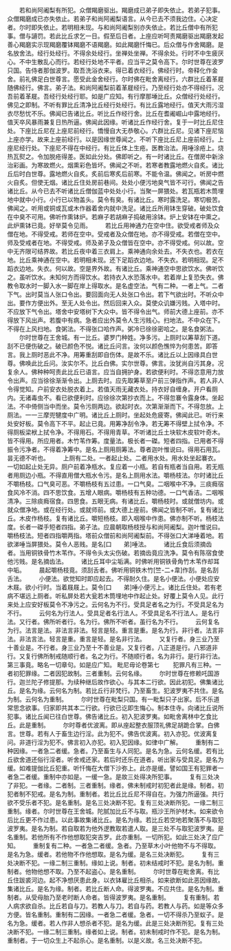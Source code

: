 <!-- { "loadSidebar": true } -->
　　若和尚阿阇梨有所犯。众僧羯磨驱出。羯磨成已弟子即失依止。若弟子犯事。众僧羯磨成已亦失依止。若弟子和尚阿阇梨语言。从今已去不须我边住。心决定者。尔时即失依止。若明相未现。与和尚阿阇梨别亦失依止。若比丘僧中有所犯事。僧与讁罚。若此比丘求乞一日。假至后日者。上座应听呵责羯磨驱出羯磨发起善心羯磨实示现羯磨覆钵羯磨不语羯磨。如此羯磨忏悔已。后众僧与作舍羯磨。是名放舍法。经行处经行。不得余处经行。坐禅处坐禅。不得余处。行时不中生疲厌心。不中生散乱心而行。若经行处地不平者。应当平之莫令高下。尔时世尊在波罗只国。告侍者那伽波罗。取吾洗浴衣来。得已着衣经行。佛经行时。帝释化作金舍。前礼佛足白世尊言。愿受此金舍经行。尔时佛在毗舍离经行。六群比丘着革屣随佛经行。佛言。弟子法。和尚阿阇梨前着革屣经行。乃至经行处亦不得经行。况吾前着革屣。吾经行处经行耶。如是广应知。有行摩那埵比丘。众僧经行处经行。佛见之即制。不听有罪比丘清净比丘经行处经行。有比丘露地经行。值天大雨污湿衣尽愁忧不乐。佛闻已告诸比丘。听比丘作经行舍。比丘在耆阇崛山中露地经行。值天卒风暴雨兼复日热所逼。佛闻此因缘。听诸比丘作经行舍。复于一时比丘尼住处。下座比丘尼在上座尼前经行。憍慢自大无恭敬心。六群比丘尼。见诸下座尼恼上座亦学。故来上座前经行。以是因缘世尊闻之。不听下座比丘尼上座前经行。上座尼经行处。下座尼不得在中经行。有比丘体上生疮。医教治法。用唾涂疮上。烧热瓦熨之。令加脱疮得差。医如此分处。佛即听之。有一时诸比丘。在僧房中新涂治彩画。为寒故燃火。烟熏彩色皆坏。佛闻之不听。若寒者教露地燃火自炙。诸比丘后时白世尊。露地燃火自炙。炙前后寒炙后前寒。不能令温。佛闻之。听房中燃火自炙。但使无烟。诸比丘住处房前巷间。处处小便污地臭气皆不可行。佛闻之告诸比丘。从今已去不听诸比丘僧伽蓝中处处小行。当聚一屏猥处。若瓦瓶若木筒埋地中就中小行。小行已以物盖头。莫令有臭。有诸比丘。寒时露洗足。寒切极苦。佛闻之。听用或铜或瓦或木作器着舍内就中洗足。诸比丘所用钵生穿破。破处饮食在中臭不可用。佛听作熏钵炉。若麻子若胡麻子捣破用涂钵。炉上安钵在中熏之。此炉熏钵已竟。好举莫令见雨。
　　若比丘用神通力在空中住。欲受戒者师及众僧在地。不得受戒。若师在空中。受戒者及众僧在地。亦不得受戒。若僧在空中。师及受戒者在地。不得受戒。师及弟子及众僧皆在空中。亦不得受戒。何以故。空中无齐限可结界故。若比丘夜中着三衣肩上。乘神通向余处去。不失衣也。若衣在地。比丘乘神通在空中。若明相未现。还下足蹈衣边地。不失衣。若明相现。足不蹈衣边地。失衣。何以故。空是界外故。有诸比丘。乘神通空中思欲饮水。佛听饮之。虽听饮水。未知何方而得饮水。若持衣入水恐落水中。若着岸上复恐失衣。佛教令取水时一脚入水一脚在岸上得取水。是名虚空法。气有二种。一者上气。二者下气。出时莫当人张口令出。要回面向无人处张口令出。若下气欲出时。不听众中出。要作方便出外。至无人处令出。然后回来入众。莫使众讥嫌污贱。入塔中时。不应放下气令出。塔舍中安塔树下大众中。皆不得令出气。师前大德上座前。亦不得放下风出声。若腹中有病。急者应出外莫令人生污贱心。扫地法。不中众在下。不得在上风扫地。食粥法。不得张口哈作声。粥冷已徐徐密哈之。是名食粥法。
　　尔时世尊在王舍城。有一比丘。婆罗门种姓。净多污。上厕时以筹草刮下道。刮不已便伤破之。破已颜色不悦。诸比丘问言。汝何以颜色憔悴为何患苦。即答言。我上厕时恶此不净。用筹重刮即自伤体。是故不乐。诸比丘以上因缘具白世尊。佛唤此比丘问。汝实尔不。比丘白佛。实尔世尊。佛言。汝犹尚自污其身。况复余人。佛种种呵责此比丘已语言。应当自拥护身。若欲便利时。不得恣意用力放令出声。应当徐徐渐渐令出。上厕去时。应先取筹草至户前三弹指作声。若人非人令得觉知。户前安衣处脱衣着上。若值天雨无藏衣处。持衣好自缠身。开户看厕内。无诸毒虫不。看已欲便利时。应徐徐次第抄衣而上。不得忽褰令露身体。坐起法。不中倚侧当中而坐。莫令污厕两边。欲起时衣。次第渐渐而下。不得忽放。上厕法。一一三摩兜犍度中广明。诸比丘上厕时。坐起处危疲寄。佛闻此已。听行来处安好板。莫令高下不平。起止已竟。用筹净刮令净。若无筹不得壁上拭令净。不得厕板梁栿上拭令净。不得用石。不得用青草。不听诸比丘土块软木皮软叶奇木。皆不得用。所应用者。木竹苇作筹。度量法。极长者一磔。短者四指。已用者不得振令污净者。不得着净筹中。是名上厕用厕筹法。尊者迦叶惟说曰。得用石用瓦。昙无德不听也。
　　上厕有二处。一者起止处。二者用水处。用水处坐起褰衣。一切如起止处无异。厕户前着净瓶水。复应着一小瓶。若自有瓶者当自用。若无瓶者用厕边小瓶。不得直用僧大瓶水令污。是名上厕用水法。嚼杨枝法。尔时诸比丘不嚼杨枝。口气臭可恶。不嚼杨枝有五过患。一口气臭。二咽喉中不净。三痰癊宿食风冷不消。四不思饮食。五增人眼病。嚼杨枝有五种功德。一口气香洁。二咽喉清净。三除痰癊宿食。四思食。五眼无病。有诸比丘。嚼杨枝时。或就僧坊内。或就众僧净地。或在经行处。或就师前。或大德上座前。佛闻之皆制不听。复有诸比丘。木皮作杨枝。复有诸比丘。嚼短杨枝。即入咽喉中作患。佛亦制不听。杨枝法度。长者一磔手短者四指。弟子法。应晨朝取杨枝授与和尚阿阇梨。迦叶惟说曰。嚼杨枝法。短者四指嚼两指。塔前众僧前和尚阿阇梨前。不得张口大涕唾着地。若欲涕唾当屏猥处。莫令人恶贱。是名[口　　弟]唾法。
　　诸比丘食后须摘齿者。当用铜铁骨竹木苇作。不得令头太尖伤破。若摘齿竟应洗净。莫令有陈宿食使他污贱。是名摘齿法。
　　诸比丘耳中尘垢满。时佛听用铜铁骨角竹木苇作却耳中垢。
　　晨起嚼杨枝竟。须刮舌者。佛听用铜铁木竹[竺-二+韋]作刮。是名刮舌法。
　　小便法。欲觉知时即应起去。不得耐久住。是名小便法。小便处应安木屐。欲小行时。当着屐屐上。莫令[口　　弟]唾小便污上。诸比丘住处。若有老病不堪远上厕者。听私屏处若大瓮若木筒埋地中作起止处。好覆上莫令人见。此行来处上应安好板莫令不净污之。云何名为不行。受具足者名之为行。不受具足名为不行。
　　云何名为行法人。受具足者名行法人。不受具足名不行法人。是名行法。又行者。佛所听者行。名为行。佛所不听者。虽行名为不行。
　　云何复名为行。法言是法。非法言非法。轻言是轻。重言是重。是名为行。非行者。法言非法。非法言法。轻言是重。重言是轻。是名非行法。
　　又复行者。身三业乃至十善业是。不行者。身三业乃至十不善业是。又复行者。八正道是行。八邪道非行。又复行佛所制戒随顺行者。名之为行。不随顺行者。名为非行。是行非行法。第三事竟。略名一切章句。如是应广知。
毗尼毋论卷第七
　　犯罪凡有三种。一者初犯罪缘。二者因犯故制。三者重制。云何名缘。
　　尔时世尊在修赖吒国游行。迦兰陀子修提那。为续种继后故作欲心。与其本二行欲。因此初犯。佛集诸比丘。是名为缘。云何名为制。若比丘行非梵行。乃至畜生。犯波罗夷不共住。是名为制。云何名为重制。
　　尔时世尊在毗梨只国。有一毗梨只子出家。后不乐道常思念欲事。归家即共其本二行欲。行欲已讫即生悔心。制本住寺。向诸比丘说所犯事。诸比丘闻已往白世尊。佛告诸比丘。初入犯波罗夷。如毗舍离林中乞食比丘。此是重制。
　　尔时尊者优波离。即从座起整衣服顶礼佛足胡跪合掌。白佛言。世尊。若有人于畜生边行淫。此为犯不。佛告优波离。初入亦犯。优波离复问。非道行淫为犯不。佛言初入亦犯。初入犯因缘。如律中广解。
　　重制有二种因缘。一者急二者缓。急者。乃至畜生与人同犯。是名为急。云何名缓。若有比丘欲舍道还俗行淫者。听舍戒还家。若后时还乐在道者。听出家与受具足。是名为缓。如难提伽比丘犯重。听忏悔在大僧下沙弥上。此亦是缓。譬如国王有犯罪者一者急二者缓。重制中亦如是。一缓一急。是故三处得决所犯事。
　　复有三处决了非犯。一者缘。二者制。三者重制。缘者。佛未制戒时初犯者此是缘。制者。初犯者制不犯戒。是名为制。重制者。若比丘比丘尼不得自在。为强力所逼强。共行欲不受乐者不犯。是名重制。是名三处决断不犯。复有三处决断所犯。一缘二制三重制。缘者。尔时世尊在王舍城。陀腻加比丘不与取。瓶沙王所护材木。如来欲令后比丘更不作过患。以此事故集诸比丘。是名为缘。若比丘若空地若聚落不与取犯波罗夷。是名为制。若自取若为他外逻教取若遣人取。是三处不与取犯波罗夷。是名重制。若他所有不作他想取犯突吉罗。此亦重制。一切所犯。如此三处决了应广知。
　　重制复有二种。一者急二者缓。急者。乃至草木小叶他物不与不得取。是名为急。缓者。若他物不作他想取。是名为缓。是名三处决断犯。
　　复有三处决断不犯。一缘二制三重制。缘如上说。制者。初未结戒时不犯。是名为制。重制者。他物他想不取。乃至不起盗心。是名重制。
　　尔时世尊在毗舍离。有比丘住跋裘河边。起不净想厌患此身。以衣钵雇比丘相杀。如来欲断如此恶因缘故。集诸比丘。是名为缘。制者。若比丘断人命。得波罗夷。不应共住。是名为制。重制者。从受母胎乃至老时断人命者。皆得波罗夷。是名重制。
　　复有重制。若人病求欲自杀。比丘若自与刀。若教人与刀。若自与药。若教人与药。如是等众多方便。皆名重制。重制有二因缘。一者急二者缓。急者。一切不得杀乃至蚁子。是名为急。缓者。若人作非人想杀者不犯。是名为缓。此是三处决断所犯。复有三处决断不犯。一缘二制三重制。缘者如上说。制者。初未制戒时作不犯。是名为制。重制者。于一切众生上不起杀心。是名重制。以是义故。名三处决断不犯。

